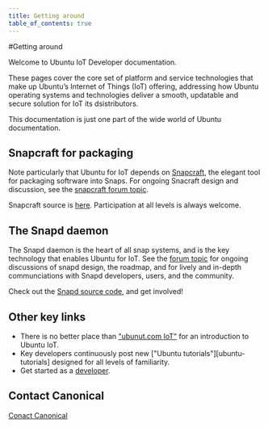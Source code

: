 ```yaml
---
title: Getting around
table_of_contents: true
---
```


#Getting around

Welcome to Ubuntu IoT Developer documentation. 

These pages cover the core set of platform and service technologies that make up Ubuntu’s Internet of Things (IoT) offering, addressing how Ubuntu operating systems and technologies deliver a smooth, updatable and secure solution for IoT its dsistributors. 

This documentation is just one part of the wide world of Ubuntu documentation. 

## Snapcraft for packaging

Note particularly that Ubuntu for IoT depends on [Snapcraft](https://docs.snapcraft.io/), the elegant tool for packaging softrware into Snaps. For ongoing Snacraft design and discussion, see the [snapcraft forum topic](https://forum.snapcraft.io/c/snapcraft). 

Snapcraft source is [here](https://github.com/snapcore/snapcraft). Participation at all levels is always welcome. 

## The Snapd daemon

The Snapd daemon is the heart of all snap systems, and is the key technology that enables Ubuntu for IoT. See the [forum topic](https://forum.snapcraft.io/c/snapd) for ongoing discussions of snapd design, the roadmap, and for lively and in-depth communciations with Snapd developers, users, and the community.

Check out the [Snapd source code](https://github.com/snapcore/snapd), and get involved!

## Other key links 

 * There is no better place than ["ubunut.com IoT"](https://ubuntu.com/iot) for an introduction to Ubuntu IoT.
 * Key developers continuously post new ["Ubuntu tutorials"][ubuntu-tutorials] designed for all levels of familiarity. 
* Get started as a [developer](https://developer.ubuntu.com/core/get-started/developer-setup).

## Contact Canonical

[Conact Canonical](https://www.ubuntu.com/core/contact-ushere)

